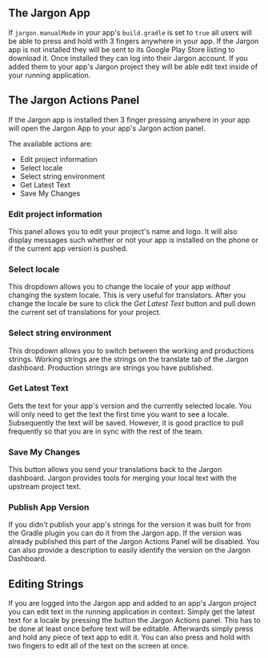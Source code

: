 ## The Jargon App

If `jargon.manualMode` in your app's `build.gradle` is set to `true` all users will be able to press and hold with 3 fingers anywhere in your app.  If the Jargon app is not installed they will be sent to its Google Play Store listing to download it.  Once installed they can log into their Jargon account.  If you added them to your app's Jargon project they will be able edit text inside of your running application.  

## The Jargon Actions Panel

If the Jargon app is installed then 3 finger pressing anywhere in your app will open the Jargon App to your app's Jargon action panel.  

The available actions are:

* Edit project information
* Select locale
* Select string environment
* Get Latest Text
* Save My Changes

### Edit project information

This panel allows you to edit your project's name and logo.  It will also display messages such whether or not your app is installed on the phone or if the current app version is pushed.

### Select locale

This dropdown allows you to change the locale of your app *without* changing the system locale.  This is very useful for translators. After you change the locale be sure to click the *Get Latest Text* button and pull down the current set of translations for your project. 

### Select string environment

This dropdown allows you to switch between the working and productions strings.  Working strings are the strings on the translate tab of the Jargon dashboard. Production strings are strings you have published. 

### Get Latest Text

Gets the text for your app's version and the currently selected locale.  You will only need to get the text the first time you want to see a locale.  Subsequently the text will be saved.  However, it is good practice to pull frequently so that you are in sync with the rest of the team.

### Save My Changes

This button allows you send your translations back to the Jargon dashboard.  Jargon provides tools for merging your local text with the upstream project text.

### Publish App Version

If you didn't publish your app's strings for the version it was built for from the Gradle plugin you can do it from the Jargon app.  If the version was already published this part of the Jargon Actions Panel will be disabled.  You can also provide a description to easily identify the version on the Jargon Dashboard.

## Editing Strings

If you are logged into the Jargon app and added to an app's Jargon project you can edit text in the running application in context.  Simply get the latest text for a locale by pressing the button the Jargon Actions panel.  This has to be done at least once before text will be editable.  Afterwards simply press and hold any piece of text app to edit it.  You can also press and hold with two fingers to edit all of the text on the screen at once. 